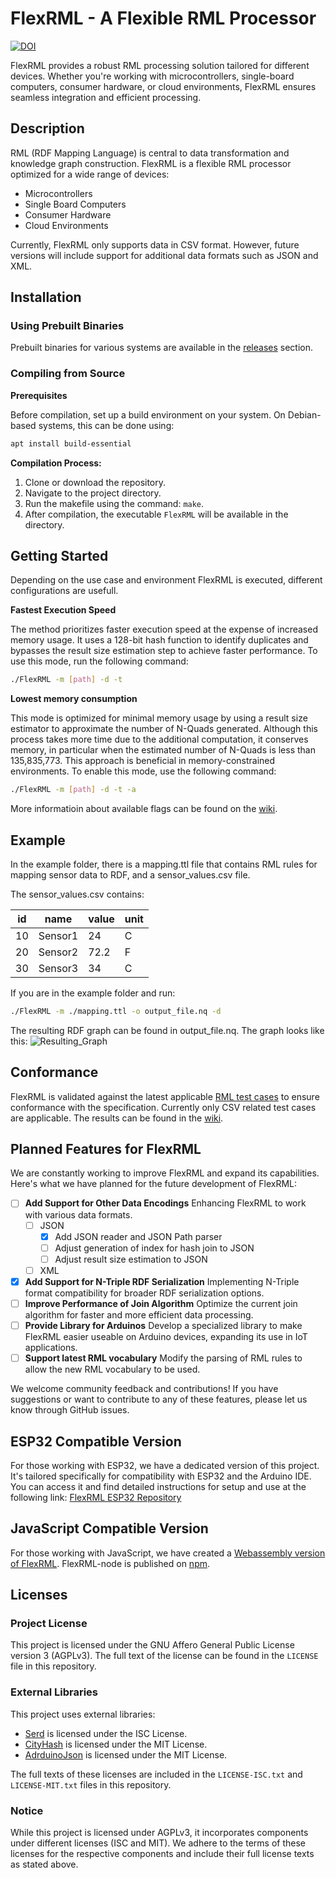 # FlexRML - A Flexible RML Processor

[![DOI](https://zenodo.org/badge/DOI/10.5281/zenodo.10256148.svg)](https://doi.org/10.5281/zenodo.10256148)

FlexRML provides a robust RML processing solution tailored for different devices. Whether you're working with microcontrollers, single-board computers, consumer hardware, or cloud environments, FlexRML ensures seamless integration and efficient processing.

## Description

RML (RDF Mapping Language) is central to data transformation and knowledge graph construction. FlexRML is a flexible RML processor optimized for a wide range of devices:

- Microcontrollers
- Single Board Computers
- Consumer Hardware
- Cloud Environments

Currently, FlexRML only supports data in CSV format. However, future versions will include support for additional data formats such as JSON and XML.

## Installation

### Using Prebuilt Binaries
Prebuilt binaries for various systems are available in the [releases](https://github.com/wintechis/flex-rml/releases) section.

### Compiling from Source
**Prerequisites**

Before compilation, set up a build environment on your system. 
On Debian-based systems, this can be done using:

```bash
apt install build-essential
```

**Compilation Process:**

1. Clone or download the repository.
2. Navigate to the project directory.
3. Run the makefile using the command: `make`.
4. After compilation, the executable `FlexRML` will be available in the directory.

## Getting Started

Depending on the use case and environment FlexRML is executed, different configurations are usefull. 

**Fastest Execution Speed**

The method prioritizes faster execution speed at the expense of increased memory usage. It uses a 128-bit hash function to identify duplicates and bypasses the result size estimation step to achieve faster performance. To use this mode, run the following command:
```bash
./FlexRML -m [path] -d -t
```


**Lowest memory consumption**

This mode is optimized for minimal memory usage by using a result size estimator to approximate the number of N-Quads generated. Although this process takes more time due to the additional computation, it conserves memory, in particular when the estimated number of N-Quads is less than 135,835,773. This approach is beneficial in memory-constrained environments. To enable this mode, use the following command:
```bash
./FlexRML -m [path] -d -t -a
```

More informatioin about available flags can be found on the [wiki](https://github.com/wintechis/flex-rml/wiki/How-To-Use%3F).

## Example

In the example folder, there is a mapping.ttl file that contains RML rules for mapping sensor data to RDF, and a sensor_values.csv file.

The sensor_values.csv contains:

| id  | name    | value | unit |
| --- | ------- | ----- | ---- |
| 10  | Sensor1 | 24    | C    |
| 20  | Sensor2 | 72.2  | F    |
| 30  | Sensor3 | 34    | C    |

If you are in the example folder and run:

```bash
./FlexRML -m ./mapping.ttl -o output_file.nq -d
```

The resulting RDF graph can be found in output_file.nq.
The graph looks like this:
![Resulting_Graph](https://github.com/FreuMi/FlexRML/blob/main/example/output_graph.png)

## Conformance
FlexRML is validated against the latest applicable [RML test cases](https://github.com/kg-construct/rml-test-cases) to ensure conformance with the specification. Currently only CSV related test cases are applicable.
The results can be found in the [wiki](https://github.com/wintechis/flex-rml/wiki/Conformence-to-Test-Cases).

## Planned Features for FlexRML
We are constantly working to improve FlexRML and expand its capabilities. Here's what we have planned for the future development of FlexRML:
- [ ] **Add Support for Other Data Encodings** Enhancing FlexRML to work with various data formats.
     + [ ] JSON
          - [x] Add JSON reader and JSON Path parser
          - [ ] Adjust generation of index for hash join to JSON
          - [ ] Adjust result size estimation to JSON
     + [ ] XML
- [x] **Add Support for N-Triple RDF Serialization** Implementing N-Triple format compatibility for broader RDF serialization options.
- [ ] **Improve Performance of Join Algorithm** Optimize the current join algorithm for faster and more efficient data processing.
- [ ] **Provide Library for Arduinos** Develop a specialized library to make FlexRML easier useable on Arduino devices, expanding its use in IoT applications.
- [ ] **Support latest RML vocabulary** Modify the parsing of RML rules to allow the new RML vocabulary to be used.

We welcome community feedback and contributions! If you have suggestions or want to contribute to any of these features, please let us know through GitHub issues.

## ESP32 Compatible Version

For those working with ESP32, we have a dedicated version of this project. It's tailored specifically for compatibility with ESP32 and the Arduino IDE. You can access it and find detailed instructions for setup and use at the following link:
[FlexRML ESP32 Repository](https://github.com/wintechis/flex-rml-esp32/tree/main)

## JavaScript Compatible Version
For those working with JavaScript, we have created a [Webassembly version of FlexRML](https://github.com/wintechis/flex-rml-node/). FlexRML-node is published on [npm](https://www.npmjs.com/package/flexrml-node).

## Licenses

### Project License

This project is licensed under the GNU Affero General Public License version 3 (AGPLv3). The full text of the license can be found in the `LICENSE` file in this repository.

### External Libraries
This project uses external libraries:

- [Serd](https://github.com/drobilla/serd) is licensed under the ISC License.
- [CityHash](https://github.com/google/cityhash/) is licensed under the MIT License.
- [AdrduinoJson](https://github.com/bblanchon/ArduinoJson) is licensed under the MIT License.

The full texts of these licenses are included in the `LICENSE-ISC.txt` and `LICENSE-MIT.txt` files in this repository.

### Notice

While this project is licensed under AGPLv3, it incorporates components under different licenses (ISC and MIT). We adhere to the terms of these licenses for the respective components and include their full license texts as stated above.
